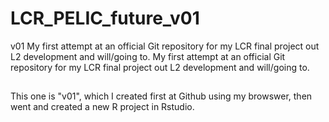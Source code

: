 # LCR_PELIC_future_v01
v01 My first attempt at an official Git repository for my LCR final project out L2 development and will/going to.
My first attempt at an official Git repository for my LCR final project out L2 development and will/going to.  

##
This one is "v01", which I created first at Github using my browswer, then went and created a new R project in Rstudio.
